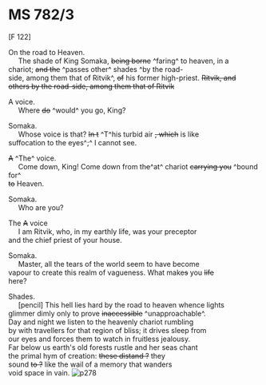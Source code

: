 # MS 782/3

[F 122]

On the road to Heaven. \
&nbsp;&nbsp;&nbsp;&nbsp;&nbsp;The shade of King Somaka, ~~being borne~~ ^faring^ to heaven, in a \
chariot; ~~and the~~ ^passes other^ shades ^by the road- \
side, among them that of Ritvik^, ~~of~~ his former high-priest. ~~Ritvik, and~~ \
~~others by the road-side, among them that of Ritvik~~

A voice. \
&nbsp;&nbsp;&nbsp;&nbsp;&nbsp;Where ~~do~~ ^would^ you go, King? 

Somaka. \
&nbsp;&nbsp;&nbsp;&nbsp;&nbsp;Whose voice is that? ~~In t~~ ^T^his turbid air ~~, which~~ is like \
suffocation to the eyes^;^ I cannot see. 

~~A~~ ^The^ voice. \
&nbsp;&nbsp;&nbsp;&nbsp;&nbsp;Come down, King! Come down from th~~e~~^at^ chariot ~~carrying you~~ ^bound for^ \
~~to~~ Heaven. 

Somaka. \
&nbsp;&nbsp;&nbsp;&nbsp;&nbsp;Who are you? 

The ~~A~~ voice \
&nbsp;&nbsp;&nbsp;&nbsp;&nbsp;I am Ritvik, who, in my earthly life, was your preceptor \
and the chief priest of your house.

Somaka. \
&nbsp;&nbsp;&nbsp;&nbsp;&nbsp;Master, all the tears of the world seem to have become \
vapour to create this realm of vagueness. What make~~s~~ you ~~life~~ \
here? 

Shades. \
&nbsp;&nbsp;&nbsp;&nbsp;&nbsp;[pencil] This hell lies hard by the road to heaven whence lights \
glimmer dimly only to prove ~~inaccessible~~ ^unapproachable^. \
Day and night we listen to the heavenly chariot rumbling \
by with travellers for that region of bliss; it drives sleep from \
our eyes and forces them to watch in fruitless jealousy. \
Far below us earth's old forests rustle and her seas chant \
the primal hym of creation: ~~these distand ?~~ they \
sound ~~to ?~~ like the wail of a memory that wanders \
void space in vain.
![p278](MS782_3-278.jpg)
